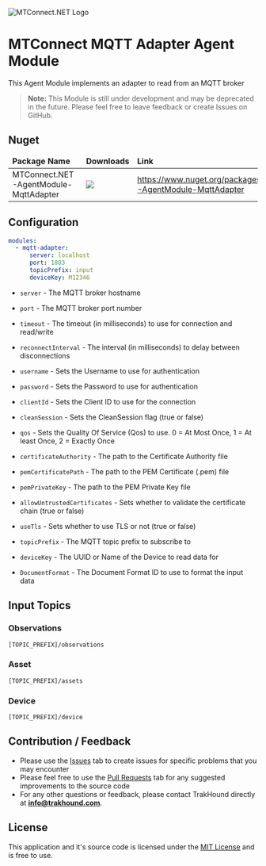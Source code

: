![MTConnect.NET Logo](https://raw.githubusercontent.com/TrakHound/MTConnect.NET/master/img/mtconnect-net-03-md.png) 

# MTConnect MQTT Adapter Agent Module
This Agent Module implements an adapter to read from an MQTT broker

>**Note:** This Module is still under development and may be deprecated in the future. Please feel free to leave feedback or create Issues on GitHub.

## Nuget
<table>
    <thead>
        <tr>
            <td style="font-weight: bold;">Package Name</td>
            <td style="font-weight: bold;">Downloads</td>
            <td style="font-weight: bold;">Link</td>
        </tr>
    </thead>
    <tbody>
        <tr>
            <td>MTConnect.NET-AgentModule-MqttAdapter</td>
            <td><img src="https://img.shields.io/nuget/dt/MTConnect.NET-AgentModule-MqttAdapter?style=for-the-badge&logo=nuget&label=%20&color=%23333"/></td>
            <td><a href="https://www.nuget.org/packages/MTConnect.NET-AgentModule-MqttAdapter">https://www.nuget.org/packages/MTConnect.NET-AgentModule-MqttAdapter</a></td>
        </tr>
    </tbody>
</table>

## Configuration
```yaml
modules:
  - mqtt-adapter:
      server: localhost
      port: 1883
      topicPrefix: input
      deviceKey: M12346
```

* `server` - The MQTT broker hostname

* `port` - The MQTT broker port number

* `timeout` - The timeout (in milliseconds) to use for connection and read/write

* `reconnectInterval` - The interval (in milliseconds) to delay between disconnections

* `username` - Sets the Username to use for authentication
 
* `password` - Sets the Password to use for authentication
 
* `clientId` - Sets the Client ID to use for the connection

* `cleanSession` - Sets the CleanSession flag (true or false)

* `qos` - Sets the Quality Of Service (Qos) to use. 0 = At Most Once, 1 = At least Once, 2 = Exactly Once

* `certificateAuthority` - The path to the Certificate Authority file

* `pemCertificatePath` - The path to the PEM Certificate (.pem) file

* `pemPrivateKey` - The path to the PEM Private Key file

* `allowUntrustedCertificates` - Sets whether to validate the certificate chain (true or false)

* `useTls` - Sets whether to use TLS or not (true or false)

* `topicPrefix` - The MQTT topic prefix to subscribe to

* `deviceKey` - The UUID or Name of the Device to read data for

* `DocumentFormat` - The Document Format ID to use to format the input data

## Input Topics

### Observations
```
[TOPIC_PREFIX]/observations
```

### Asset
```
[TOPIC_PREFIX]/assets
```

### Device
```
[TOPIC_PREFIX]/device
```

## Contribution / Feedback
- Please use the [Issues](https://github.com/TrakHound/MTConnect.NET/issues) tab to create issues for specific problems that you may encounter 
- Please feel free to use the [Pull Requests](https://github.com/TrakHound/MTConnect.NET/pulls) tab for any suggested improvements to the source code
- For any other questions or feedback, please contact TrakHound directly at **info@trakhound.com**.

## License
This application and it's source code is licensed under the [MIT License](https://choosealicense.com/licenses/mit/) and is free to use.
